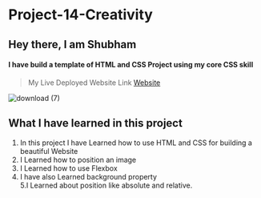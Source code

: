 # Project-14-Creativity

## Hey there, I am Shubham

#### I have build a template of HTML and CSS Project using my core CSS skill

> My Live Deployed Website Link [Website](https://sweet-cat-572c5c.netlify.app)  


![download (7)](https://user-images.githubusercontent.com/101961231/182021058-b0f2e8db-7a25-4756-b852-8981656e8ab5.png)

 ## What I have learned in this project

1. In this project I have Learned how to use HTML and CSS for building a beautiful Website  
2. I Learned how to position an image   
3. I Learned how to use Flexbox  
4. I have also Learned background property  
5.I Learned about position like absolute and relative.
